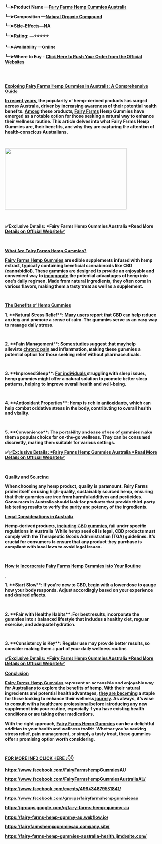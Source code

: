 <p><strong>╰┈➤Product Name &mdash;<a href="https://www.facebook.com/FairyFarmsHempGummiesAU" target="_blank" rel="nofollow" data-saferedirecturl="https://www.google.com/url?hl=en&amp;q=https://www.facebook.com/FairyFarmsHempGummiesAU&amp;source=gmail&amp;ust=1729244508252000&amp;usg=AOvVaw3_TWN4Liv5zdCDYVkKriHp">Fairy Farms Hemp Gummies Australia</a></strong></p>
<p align="left"><strong>╰┈➤Composition &mdash;</strong><a href="https://www.facebook.com/FairyFarmsHempGummiesAU" target="_blank" rel="nofollow" data-saferedirecturl="https://www.google.com/url?hl=en&amp;q=https://www.facebook.com/FairyFarmsHempGummiesAU&amp;source=gmail&amp;ust=1729244508252000&amp;usg=AOvVaw3_TWN4Liv5zdCDYVkKriHp"><strong>Natural Organic Compound</strong></a></p>
<p><strong>╰┈➤Side-Effects&mdash;NA</strong></p>
<p><strong>╰┈➤Rating: &mdash;⭐⭐⭐⭐⭐</strong></p>
<p><strong>╰┈➤Availability &mdash;Online</strong></p>
<p><strong>╰┈➤Where to Buy -&nbsp;</strong><a href="https://www.facebook.com/FairyFarmsHempGummiesAU" target="_blank" rel="nofollow" data-saferedirecturl="https://www.google.com/url?hl=en&amp;q=https://www.facebook.com/FairyFarmsHempGummiesAU&amp;source=gmail&amp;ust=1729244508252000&amp;usg=AOvVaw3_TWN4Liv5zdCDYVkKriHp"><strong>Click Here to Rush Your Order from the Official Websites</strong></a></p>
<p><br /><br /></p>
<p><strong><u>Exploring Fairy Farms Hemp Gummies in Australia: A Comprehensive Guide</u></strong></p>
<p><strong><a href="https://www.facebook.com/FairyFarmsHempGummiesAU" target="_blank" rel="nofollow" data-saferedirecturl="https://www.google.com/url?hl=en&amp;q=https://www.facebook.com/FairyFarmsHempGummiesAU&amp;source=gmail&amp;ust=1729244508252000&amp;usg=AOvVaw3_TWN4Liv5zdCDYVkKriHp">In recent years,</a>&nbsp;the popularity of hemp-derived products has surged across Australia, driven by increasing awareness of their potential health benefits.&nbsp;<a href="https://www.facebook.com/FairyFarmsHempGummiesAU" target="_blank" rel="nofollow" data-saferedirecturl="https://www.google.com/url?hl=en&amp;q=https://www.facebook.com/FairyFarmsHempGummiesAU&amp;source=gmail&amp;ust=1729244508252000&amp;usg=AOvVaw3_TWN4Liv5zdCDYVkKriHp">Among</a>&nbsp;these products,&nbsp;<a href="https://www.facebook.com/FairyFarmsHempGummiesAU" target="_blank" rel="nofollow" data-saferedirecturl="https://www.google.com/url?hl=en&amp;q=https://www.facebook.com/FairyFarmsHempGummiesAU&amp;source=gmail&amp;ust=1729244508252000&amp;usg=AOvVaw3_TWN4Liv5zdCDYVkKriHp">Fairy Farms</a>&nbsp;Hemp Gummies have emerged as a notable option for those seeking a natural way to enhance their wellness routine. This article delves into what Fairy Farms Hemp Gummies are, their benefits, and why they are capturing the attention of health-conscious Australians.</strong></p>
<p>&nbsp;</p>
<div><a href="https://www.facebook.com/FairyFarmsHempGummiesAU" target="_blank" rel="nofollow" data-saferedirecturl="https://www.google.com/url?hl=en&amp;q=https://www.facebook.com/FairyFarmsHempGummiesAU&amp;source=gmail&amp;ust=1729244508252000&amp;usg=AOvVaw3_TWN4Liv5zdCDYVkKriHp"><img src="https://ci6.googleusercontent.com/proxy/OivnU7MbZ5T8e1EbRQqSc4NRl28-kOIPE63YcMHXTNpblgok03A-LjLZd_hkXvfEO65ITJ5q27GKsH7GXDHfO8FMkaK8YJKJ_y-C1q2xvq_XNFPqfL5Ek8pxq7_WwrfBTyCMV4MYmSwa_8jInMXlF5a5IWSN-y0vwjmrfktv0v7LQ3G_HZAEsEYnLfWELMIcIjZs_jXnjNrIcUCP3HmX1QKBFSc2O9CoePwPA0vthgnf2FJHpmjkX38KVOZYi5BFBjJHkbMNgIz6gVto43g-b1h9IEzyKT31l8rfHL0qvj6CDdjjW39V_8vJnKgC13Heapz9CliV06RryPaeSkfpz19q-fl2Lxnr3G8NKTn-lhk4sncEQHoc4FOD9xQAGMXOp6AUUFmrMwAm4FKsIy0867_nx6L2KENQzvEqj53bR_T_SShalfiA5fkjtxkMp91OSnfCcJhRwURGFGDTBexhQG8Vr9XjNOA=s0-d-e1-ft#https://blogger.googleusercontent.com/img/b/R29vZ2xl/AVvXsEjIw7cVY4XApMwwb4VlWeWLmwPwg6aQIPK0nxeFPrYgNNZDBy3yiIFcfEwle-PWWcPnCTpzjpNlFFVAkP-AuNrzUehhCHBADzO0a28QDw0meOzzOsnk7XF9MElDAfbWk7D98-IdkVL_srmrq87hnHin9GI0JKj8kfwon-Fbj8O3Kl1j8OWnhhaVCw8qKY8l/w400-h201/66f51992d593d7389f483a42_461334575_122106556526531690_5783656170557880820_n.png" alt="" width="400" height="201" border="0" data-iml="2148.7000000029802" /></a></div>
<p>&nbsp;</p>
<p><a href="https://www.facebook.com/FairyFarmsHempGummiesAU" target="_blank" rel="nofollow" data-saferedirecturl="https://www.google.com/url?hl=en&amp;q=https://www.facebook.com/FairyFarmsHempGummiesAU&amp;source=gmail&amp;ust=1729244508252000&amp;usg=AOvVaw3_TWN4Liv5zdCDYVkKriHp"><strong>✅Exclusive Details: *Fairy Farms Hemp Gummies Australia *Read More Details on Official Website!✅</strong></a></p>
<p>&nbsp;</p>
<p><strong><u>What Are Fairy Farms Hemp Gummies?</u></strong></p>
<p><strong><a href="https://www.facebook.com/FairyFarmsHempGummiesAU" target="_blank" rel="nofollow" data-saferedirecturl="https://www.google.com/url?hl=en&amp;q=https://www.facebook.com/FairyFarmsHempGummiesAU&amp;source=gmail&amp;ust=1729244508252000&amp;usg=AOvVaw3_TWN4Liv5zdCDYVkKriHp">Fairy Farms Hemp Gummies</a>&nbsp;are edible supplements infused with hemp extract, typically containing beneficial cannabinoids like CBD (cannabidiol). These gummies are designed to provide an enjoyable and convenient way to&nbsp;<a href="https://www.facebook.com/FairyFarmsHempGummiesAustraliaAU/" target="_blank" rel="nofollow" data-saferedirecturl="https://www.google.com/url?hl=en&amp;q=https://www.facebook.com/FairyFarmsHempGummiesAustraliaAU/&amp;source=gmail&amp;ust=1729244508252000&amp;usg=AOvVaw0ublFwbqc3ldxA76EK9TOg">incorporate</a>&nbsp;the potential advantages of hemp into one&rsquo;s daily regimen. Made from natural ingredients, they often come in various flavors, making them a tasty treat as well as a supplement.</strong></p>
<p>&nbsp;</p>
<p><strong><u>The Benefits of Hemp Gummies</u></strong></p>
<p><strong>1. **Natural Stress Relief**:&nbsp;<a href="https://www.facebook.com/FairyFarmsHempGummiesAustraliaAU/" target="_blank" rel="nofollow" data-saferedirecturl="https://www.google.com/url?hl=en&amp;q=https://www.facebook.com/FairyFarmsHempGummiesAustraliaAU/&amp;source=gmail&amp;ust=1729244508252000&amp;usg=AOvVaw0ublFwbqc3ldxA76EK9TOg">Many users</a>&nbsp;report that CBD can help reduce anxiety and promote a sense of calm. The gummies serve as an easy way to manage daily stress.</strong></p>
<p>&nbsp;</p>
<p><strong>2. **Pain Management**:<a href="https://www.facebook.com/events/499434679581841/" target="_blank" rel="nofollow" data-saferedirecturl="https://www.google.com/url?hl=en&amp;q=https://www.facebook.com/events/499434679581841/&amp;source=gmail&amp;ust=1729244508252000&amp;usg=AOvVaw3MjKPT0pni6S3oAsbSSy5v">&nbsp;Some studies</a>&nbsp;suggest that may help alleviate&nbsp;<a href="https://www.facebook.com/events/499434679581841/" target="_blank" rel="nofollow" data-saferedirecturl="https://www.google.com/url?hl=en&amp;q=https://www.facebook.com/events/499434679581841/&amp;source=gmail&amp;ust=1729244508253000&amp;usg=AOvVaw1gmdHHq2LtHfm_lRU_fLct">chronic pain</a>&nbsp;and inflammation, making these gummies a potential option for those seeking relief without pharmaceuticals.</strong></p>
<p>&nbsp;</p>
<p><strong>3. **Improved Sleep**:&nbsp;<a href="https://www.facebook.com/groups/fairyfarmshempgummiesau" target="_blank" rel="nofollow" data-saferedirecturl="https://www.google.com/url?hl=en&amp;q=https://www.facebook.com/groups/fairyfarmshempgummiesau&amp;source=gmail&amp;ust=1729244508253000&amp;usg=AOvVaw2I3-yrAhN-oVbBEJk5uVxw">For individuals&nbsp;</a>struggling with sleep issues, hemp gummies might offer a natural solution to promote better sleep patterns, helping to improve overall health and well-being.</strong></p>
<p>&nbsp;</p>
<p><strong>4. **Antioxidant Properties**: Hemp is rich in&nbsp;<a href="https://www.facebook.com/groups/fairyfarmshempgummiesau" target="_blank" rel="nofollow" data-saferedirecturl="https://www.google.com/url?hl=en&amp;q=https://www.facebook.com/groups/fairyfarmshempgummiesau&amp;source=gmail&amp;ust=1729244508253000&amp;usg=AOvVaw2I3-yrAhN-oVbBEJk5uVxw">antioxidants,</a>&nbsp;which can help combat oxidative stress in the body, contributing to overall health and vitality.</strong></p>
<p>&nbsp;</p>
<p><strong>5. **Convenience**: The portability and ease of use of gummies make them a popular choice for on-the-go wellness. They can be consumed discreetly, making them suitable for various settings.</strong></p>
<p><strong>✅<a href="https://www.facebook.com/FairyFarmsHempGummiesAU" target="_blank" rel="nofollow" data-saferedirecturl="https://www.google.com/url?hl=en&amp;q=https://www.facebook.com/FairyFarmsHempGummiesAU&amp;source=gmail&amp;ust=1729244508253000&amp;usg=AOvVaw1nXztFZqTaPzCaYV9t2JOK">✅Exclusive Details: *Fairy Farms Hemp Gummies Australia *Read More Details on Official Website!✅</a></strong></p>
<p>&nbsp;</p>
<p><strong><u>Quality and Sourcing</u></strong></p>
<p><strong>When choosing any hemp product, quality is paramount. Fairy Farms prides itself on using high-quality, sustainably sourced hemp, ensuring that their gummies are free from harmful additives and pesticides. Consumers in Australia should look for products that provide third-party lab testing results to verify the purity and potency of the ingredients.</strong></p>
<p><strong><u>Legal Considerations in Australia</u></strong></p>
<p><strong>Hemp-derived products,&nbsp;<a href="https://fairy-farms-hemp-gummies-australia-health.jimdosite.com/" target="_blank" rel="nofollow" data-saferedirecturl="https://www.google.com/url?hl=en&amp;q=https://fairy-farms-hemp-gummies-australia-health.jimdosite.com/&amp;source=gmail&amp;ust=1729244508253000&amp;usg=AOvVaw17AvUaymaSBuLmlnKSisE5">including CBD gummies</a>, fall under specific regulations in Australia. While hemp seed oil is legal, CBD products must comply with the Therapeutic Goods Administration (TGA) guidelines. It&rsquo;s crucial for consumers to ensure that any product they purchase is compliant with local laws to avoid legal issues.</strong></p>
<p><strong>&nbsp;</strong></p>
<p><strong><u>How to Incorporate Fairy Farms Hemp Gummies into Your Routine</u></strong></p>
<p><strong><u>&nbsp;</u></strong></p>
<p><strong>1. **Start Slow**: If you're new to CBD, begin with a lower dose to gauge how your body responds. Adjust accordingly based on your experience and desired effects.</strong></p>
<p><strong>&nbsp;</strong></p>
<p><strong>2. **Pair with Healthy Habits**: For best results, incorporate the gummies into a balanced lifestyle that includes a healthy diet, regular exercise, and adequate hydration.</strong></p>
<p>&nbsp;</p>
<p><strong>3. **Consistency is Key**: Regular use may provide better results, so consider making them a part of your daily wellness routine.</strong></p>
<p><a href="https://www.facebook.com/FairyFarmsHempGummiesAU" target="_blank" rel="nofollow" data-saferedirecturl="https://www.google.com/url?hl=en&amp;q=https://www.facebook.com/FairyFarmsHempGummiesAU&amp;source=gmail&amp;ust=1729244508253000&amp;usg=AOvVaw1nXztFZqTaPzCaYV9t2JOK"><strong>✅Exclusive Details: *Fairy Farms Hemp Gummies Australia *Read More Details on Official Website!✅</strong></a></p>
<p><strong><u>Conclusion</u></strong></p>
<p><strong><a href="https://groups.google.com/g/fairy-farms-hemp-gummy-au" target="_blank" rel="nofollow" data-saferedirecturl="https://www.google.com/url?hl=en&amp;q=https://groups.google.com/g/fairy-farms-hemp-gummy-au&amp;source=gmail&amp;ust=1729244508253000&amp;usg=AOvVaw3stNbr7vxp8H_c7smi_1QF">Fairy Farms Hemp Gummies</a>&nbsp;represent an accessible and enjoyable way for&nbsp;<a href="https://groups.google.com/g/fairy-farms-hemp-gummy-au" target="_blank" rel="nofollow" data-saferedirecturl="https://www.google.com/url?hl=en&amp;q=https://groups.google.com/g/fairy-farms-hemp-gummy-au&amp;source=gmail&amp;ust=1729244508253000&amp;usg=AOvVaw3stNbr7vxp8H_c7smi_1QF">Australians</a>&nbsp;to explore the benefits of hemp. With their natural ingredients and potential health advantages,&nbsp;<a href="https://fairy-farms-hemp-gummy-au.webflow.io/" target="_blank" rel="nofollow" data-saferedirecturl="https://www.google.com/url?hl=en&amp;q=https://fairy-farms-hemp-gummy-au.webflow.io/&amp;source=gmail&amp;ust=1729244508253000&amp;usg=AOvVaw2d6ekYglOJF6lSzAq4zIk-">they are becoming</a>&nbsp;a staple for those looking to enhance their wellness<a href="https://fairyfarmshempgummiesau.company.site/" target="_blank" rel="nofollow" data-saferedirecturl="https://www.google.com/url?hl=en&amp;q=https://fairyfarmshempgummiesau.company.site/&amp;source=gmail&amp;ust=1729244508253000&amp;usg=AOvVaw13qst6MDcOZYOresRWk92Y">&nbsp;journey</a>. As always, it&rsquo;s wise to consult with a healthcare professional before introducing any new supplement into your routine, especially if you have existing health conditions or are taking other medications.</strong></p>
<p><strong>With the right approach,&nbsp;<a href="https://fairy-farms-hemp-gummies-australia-health.jimdosite.com/" target="_blank" rel="nofollow" data-saferedirecturl="https://www.google.com/url?hl=en&amp;q=https://fairy-farms-hemp-gummies-australia-health.jimdosite.com/&amp;source=gmail&amp;ust=1729244508253000&amp;usg=AOvVaw17AvUaymaSBuLmlnKSisE5">Fairy Farms Hemp Gummies</a>&nbsp;can be a delightful addition to your health and wellness toolkit. Whether you're seeking stress relief, pain management, or simply a tasty treat, these gummies offer a promising option worth considering.</strong></p>
<p><strong>&nbsp;</strong></p>
<p><strong><u>FOR MORE INFO CLICK HERE :👇👇</u></strong></p>
<p><strong><a href="https://www.facebook.com/FairyFarmsHempGummiesAU" target="_blank" rel="nofollow" data-saferedirecturl="https://www.google.com/url?hl=en&amp;q=https://www.facebook.com/FairyFarmsHempGummiesAU&amp;source=gmail&amp;ust=1729244508253000&amp;usg=AOvVaw1nXztFZqTaPzCaYV9t2JOK">https://www.facebook.com/FairyFarmsHempGummiesAU</a></strong></p>
<p><strong><a href="https://www.facebook.com/FairyFarmsHempGummiesAustraliaAU/" target="_blank" rel="nofollow" data-saferedirecturl="https://www.google.com/url?hl=en&amp;q=https://www.facebook.com/FairyFarmsHempGummiesAustraliaAU/&amp;source=gmail&amp;ust=1729244508253000&amp;usg=AOvVaw2npSoPFrN4NwRhqlktWt30">https://www.facebook.com/FairyFarmsHempGummiesAustraliaAU/</a></strong></p>
<p><strong><a href="https://www.facebook.com/events/499434679581841/" target="_blank" rel="nofollow" data-saferedirecturl="https://www.google.com/url?hl=en&amp;q=https://www.facebook.com/events/499434679581841/&amp;source=gmail&amp;ust=1729244508253000&amp;usg=AOvVaw1gmdHHq2LtHfm_lRU_fLct">https://www.facebook.com/events/499434679581841/</a></strong></p>
<p><strong><a href="https://www.facebook.com/groups/fairyfarmshempgummiesau" target="_blank" rel="nofollow" data-saferedirecturl="https://www.google.com/url?hl=en&amp;q=https://www.facebook.com/groups/fairyfarmshempgummiesau&amp;source=gmail&amp;ust=1729244508253000&amp;usg=AOvVaw2I3-yrAhN-oVbBEJk5uVxw">https://www.facebook.com/groups/fairyfarmshempgummiesau</a></strong></p>
<p><strong><a href="https://groups.google.com/g/fairy-farms-hemp-gummy-au" target="_blank" rel="nofollow" data-saferedirecturl="https://www.google.com/url?hl=en&amp;q=https://groups.google.com/g/fairy-farms-hemp-gummy-au&amp;source=gmail&amp;ust=1729244508253000&amp;usg=AOvVaw3stNbr7vxp8H_c7smi_1QF">https://groups.google.com/g/fairy-farms-hemp-gummy-au</a></strong></p>
<p><strong><a href="https://fairy-farms-hemp-gummy-au.webflow.io/" target="_blank" rel="nofollow" data-saferedirecturl="https://www.google.com/url?hl=en&amp;q=https://fairy-farms-hemp-gummy-au.webflow.io/&amp;source=gmail&amp;ust=1729244508253000&amp;usg=AOvVaw2d6ekYglOJF6lSzAq4zIk-">https://fairy-farms-hemp-gummy-au.webflow.io/</a></strong></p>
<p><strong><a href="https://fairyfarmshempgummiesau.company.site/" target="_blank" rel="nofollow" data-saferedirecturl="https://www.google.com/url?hl=en&amp;q=https://fairyfarmshempgummiesau.company.site/&amp;source=gmail&amp;ust=1729244508253000&amp;usg=AOvVaw13qst6MDcOZYOresRWk92Y">https://fairyfarmshempgummiesau.company.site/</a></strong></p>
<p><strong><a href="https://fairy-farms-hemp-gummies-australia-health.jimdosite.com/" target="_blank" rel="nofollow" data-saferedirecturl="https://www.google.com/url?hl=en&amp;q=https://fairy-farms-hemp-gummies-australia-health.jimdosite.com/&amp;source=gmail&amp;ust=1729244508253000&amp;usg=AOvVaw17AvUaymaSBuLmlnKSisE5">https://fairy-farms-hemp-gummies-australia-health.jimdosite.com/</a></strong></p>
